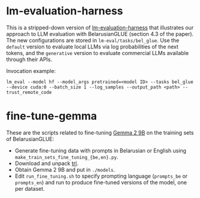 # lm-evaluation-harness

This is a stripped-down version of [lm-evaluation-harness](https://github.com/EleutherAI/lm-evaluation-harness) that illustrates our approach to LLM evaluation with BelarusianGLUE (section 4.3 of the paper). The new configurations are stored in `lm-eval/tasks/bel_glue`. Use the `default` version to evaluate local LLMs via log probabilities of the next tokens, and the `generative` version to evaluate commercial LLMs available through their APIs.

Invocation example:
```
lm_eval --model hf --model_args pretrained=<model ID> --tasks bel_glue --device cuda:0 --batch_size 1 --log_samples --output_path <path> --trust_remote_code
```

# fine-tune-gemma

These are the scripts related to fine-tuning [Gemma 2 9B](https://huggingface.co/google/gemma-2-9b-it) on the training sets of BelarusianGLUE:
- Generate fine-tuning data with prompts in Belarusian or English using `make_train_sets_fine_tuning_{be,en}.py`.
- Download and unpack [trl](https://github.com/huggingface/trl).
- Obtain Gemma 2 9B and put in `./models`.
- Edit `run_fine_tuning.sh` to specify prompting language (`prompts_be` or `prompts_en`) and run to produce fine-tuned versions of the model, one per dataset.
